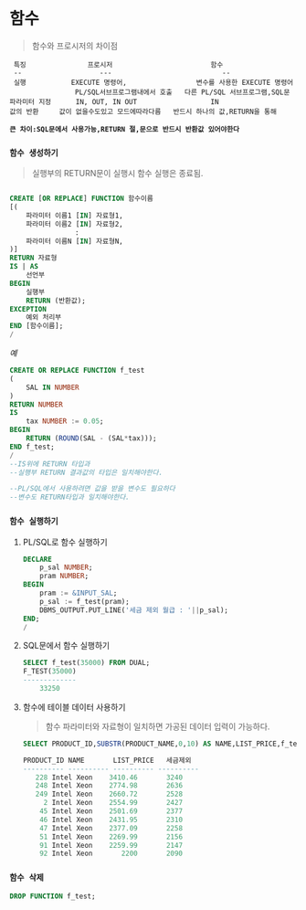 # 함수
> 함수와 프로시저의 차이점
```
 특징               프로시저                        함수
 --                   ---                           --
 실행           EXECUTE 명령어,                 변수를 사용한 EXECUTE 명령어
                PL/SQL서브프로그램내에서 호출   다른 PL/SQL 서브프로그램,SQL문
파라미터 지정      IN, OUT, IN OUT                  IN
값의 반환     값이 없을수도있고 모드에따라다름   반드시 하나의 값,RETURN을 통해
```
 __`큰 차이:SQL문에서 사용가능,RETURN 절,문으로 반드시 반환값 있어야한다`__

### `함수 생성하기`
> 실행부의 RETURN문이 실행시 함수 실행은 종료됨.
```SQL

CREATE [OR REPLACE] FUNCTION 함수이름
[(
    파라미터 이름1 [IN] 자료형1,
    파라미터 이름2 [IN] 자료형2,
                :
    파라미터 이름N [IN] 자료형N,
)]
RETURN 자료형
IS | AS
    선언부
BEGIN
    실행부
    RETURN (반환값);
EXCEPTION
    예외 처리부
END [함수이름];
/
```
_예_
```SQL
CREATE OR REPLACE FUNCTION f_test
(
    SAL IN NUMBER
)
RETURN NUMBER
IS
    tax NUMBER := 0.05;
BEGIN
    RETURN (ROUND(SAL - (SAL*tax)));
END f_test;
/
--IS위에 RETURN 타입과
--실행부 RETURN 결과값의 타입은 일치해야한다.

--PL/SQL에서 사용하려면 값을 받을 변수도 필요하다
--변수도 RETURN타입과 일치해야한다.
```
### `함수 실행하기`
1. PL/SQL로 함수 실행하기
    ```SQL
    DECLARE
        p_sal NUMBER;
        pram NUMBER;
    BEGIN
        pram := &INPUT_SAL;
        p_sal := f_test(pram);
        DBMS_OUTPUT.PUT_LINE('세금 제외 월급 : '||p_sal);
    END;
    /
    ```
2. SQL문에서 함수 실행하기
    ```SQL
    SELECT f_test(35000) FROM DUAL;
    F_TEST(35000)
    -------------
        33250
    ```
3. 함수에 테이블 데이터 사용하기
    > 함수 파라미터와 자료형이 일치하면 가공된 데이터 입력이 가능하다.
    ```sql
    SELECT PRODUCT_ID,SUBSTR(PRODUCT_NAME,0,10) AS NAME,LIST_PRICE,f_test(list_price) AS 세금제외 FROM PRODUCTS;

    PRODUCT_ID NAME       LIST_PRICE   세금제외
    ---------- ---------- ---------- ----------
       228 Intel Xeon    3410.46       3240
       248 Intel Xeon    2774.98       2636
       249 Intel Xeon    2660.72       2528
         2 Intel Xeon    2554.99       2427
        45 Intel Xeon    2501.69       2377
        46 Intel Xeon    2431.95       2310
        47 Intel Xeon    2377.09       2258
        51 Intel Xeon    2269.99       2156
        91 Intel Xeon    2259.99       2147
        92 Intel Xeon       2200       2090
    
    ```
### `함수 삭제`
```SQL
DROP FUNCTION f_test;
```